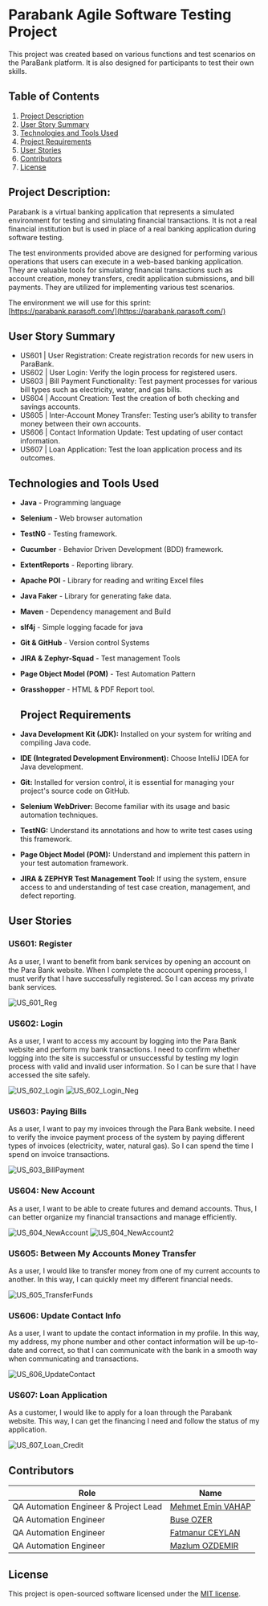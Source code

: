 # Parabank Agile Software Testing Project 
This project was created based on various functions and test scenarios on the ParaBank platform. It is also designed for participants to test their own skills.

## Table of Contents
1. [Project Description](#project-description)
2. [User Story Summary](#user-story-summary)
3. [Technologies and Tools Used](#technologies-and-tools-used)
4. [Project Requirements](#project-requirements)
5. [User Stories](#user-stories)
6. [Contributors](#contributors)
7. [License](#license)

## Project Description:

Parabank is a virtual banking application that represents a simulated environment for testing and simulating financial
transactions. It is not a real financial institution but is used in place of a real banking application during software
testing.

The test environments provided above are designed for performing various operations that users can execute in a
web-based banking application. They are valuable tools for simulating financial transactions such as account creation,
money transfers, credit application submissions, and bill payments. They are utilized for implementing various test
scenarios.

The environment we will use for this sprint: [https://parabank.parasoft.com/](https://parabank.parasoft.com/)

## User Story Summary

- US601 | User Registration: Create registration records for new users in ParaBank.
- US602 | User Login: Verify the login process for registered users.
- US603 | Bill Payment Functionality: Test payment processes for various bill types such as electricity, water, and gas
  bills.
- US604 | Account Creation: Test the creation of both checking and savings accounts.
- US605 | Inter-Account Money Transfer: Testing user’s ability to transfer money between their own accounts.
- US606 | Contact Information Update: Test updating of user contact information.
- US607 | Loan Application: Test the loan application process and its outcomes.

## Technologies and Tools Used

- **Java** - Programming language
- **Selenium** - Web browser automation
- **TestNG** - Testing framework.
- **Cucumber** - Behavior Driven Development (BDD) framework.
- **ExtentReports** - Reporting library.
- **Apache POI** - Library for reading and writing Excel files
- **Java Faker** - Library for generating fake data.
- **Maven** - Dependency management and Build
- **slf4j** - Simple logging facade for java 
- **Git & GitHub** - Version control Systems 
- **JIRA & Zephyr-Squad** - Test management Tools
- **Page Object Model (POM)** - Test Automation Pattern
- **Grasshopper** -	HTML & PDF Report tool.

  ## Project Requirements

- **Java Development Kit (JDK):** Installed on your system for writing and compiling Java code.

- **IDE (Integrated Development Environment):** Choose IntelliJ IDEA for Java development.

- **Git:** Installed for version control, it is essential for managing your project's source code on GitHub.

- **Selenium WebDriver:** Become familiar with its usage and basic automation techniques.

- **TestNG:** Understand its annotations and how to write test cases using this framework.

- **Page Object Model (POM):** Understand and implement this pattern in your test automation framework.

- **JIRA & ZEPHYR Test Management Tool:** If using the system, ensure access to and understanding of test case creation, management, and defect reporting.


## User Stories

### US601: Register
As a user, I want to benefit from bank services by opening an account on the Para Bank website. When I complete the account opening process, I must verify that I have successfully registered. So I can access my private bank services.

![US_601_Reg](https://github.com/user-attachments/assets/1ad438b1-abb5-4839-bd34-e681587bfcb0)

### US602: Login
As a user, I want to access my account by logging into the Para Bank website and perform my bank transactions. I need to confirm whether logging into the site is successful or unsuccessful by testing my login process with valid and invalid user information. So I can be sure that I have accessed the site safely.

![US_602_Login](https://github.com/user-attachments/assets/2f48a366-5eb4-44d9-90ff-1a65fb5499db)
![US_602_Login_Neg](https://github.com/user-attachments/assets/fd8f2a5c-0f0d-4514-b4b9-281f7214fbc4)

### US603: Paying Bills
As a user, I want to pay my invoices through the Para Bank website. I need to verify the invoice payment process of the system by paying different types of invoices (electricity, water, natural gas). So I can spend the time I spend on invoice transactions.

![US_603_BillPayment](https://github.com/user-attachments/assets/b303394a-d567-4e83-91dc-dca37f923f92)

### US604: New Account
As a user, I want to be able to create futures and demand accounts. Thus, I can better organize my financial transactions and manage efficiently.

![US_604_NewAccount](https://github.com/user-attachments/assets/4e14cb7d-ab9d-4672-8c7f-89a3dcedea5a)
![US_604_NewAccount2](https://github.com/user-attachments/assets/63992173-ac52-4837-bc4f-5f4fef28eda2)

### US605: Between My Accounts Money Transfer
As a user, I would like to transfer money from one of my current accounts to another. In this way, I can quickly meet my different financial needs.

![US_605_TransferFunds](https://github.com/user-attachments/assets/6719bc3f-cebe-45c1-afae-b2a28d2d78f9)

### US606: Update Contact Info
As a user, I want to update the contact information in my profile. In this way, my address, my phone number and other contact information will be up-to-date and correct, so that I can communicate with the bank in a smooth way when communicating and transactions.

![US_606_UpdateContact](https://github.com/user-attachments/assets/3c0c59ba-c8b5-445c-88af-7cc2bba97398)

### US607: Loan Application
As a customer, I would like to apply for a loan through the Parabank website. This way, I can get the financing I need and follow the status of my application.

![US_607_Loan_Credit](https://github.com/user-attachments/assets/ab688fc6-65b5-406f-972c-843cd8cae29e)


## Contributors

| Role            | Name               |
|-----------------|--------------------|
|QA Automation Engineer & Project Lead  | [Mehmet Emin VAHAP](https://github.com/mmevaa)  |
| QA Automation Engineer          | [Buse OZER](https://github.com/acklnbuse)       |
| QA Automation Engineer          | [Fatmanur CEYLAN](https://github.com/fceylans)   |
| QA Automation Engineer          | [Mazlum OZDEMIR](https://github.com/mazlumoz)   |


 ## License  

This project is open-sourced software licensed under the [MIT license](https://opensource.org/licenses/MIT).
